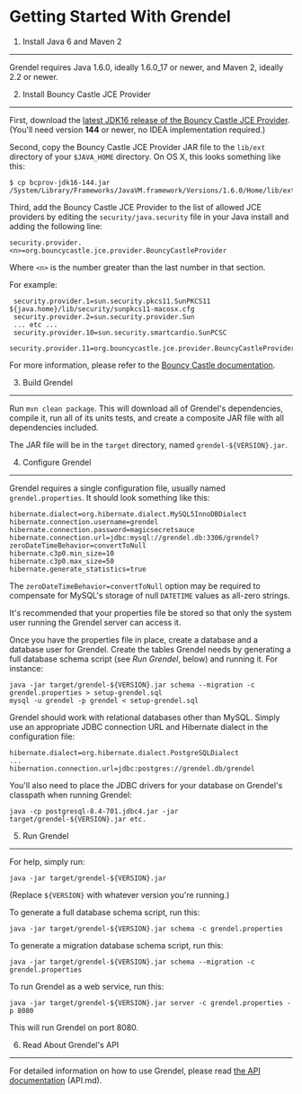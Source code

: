 Getting Started With Grendel
============================

1. Install Java 6 and Maven 2
-----------------------------

Grendel requires Java 1.6.0, ideally 1.6.0_17 or newer, and Maven 2, ideally 2.2
or newer.


2. Install Bouncy Castle JCE Provider
-------------------------------------

First, download the
[latest JDK16 release of the Bouncy Castle JCE Provider](http://www.bouncycastle.org/latest_releases.html).
(You'll need version **144** or newer, no IDEA implementation required.)

Second, copy the Bouncy Castle JCE Provider JAR file to the `lib/ext` directory
of your `$JAVA_HOME` directory. On OS X, this looks something like this:

    $ cp bcprov-jdk16-144.jar /System/Library/Frameworks/JavaVM.framework/Versions/1.6.0/Home/lib/ext

Third, add the Bouncy Castle JCE Provider to the list of allowed JCE providers
by editing the `security/java.security` file in your Java install and adding the
following line:

    security.provider.<n>=org.bouncycastle.jce.provider.BouncyCastleProvider

Where `<n>` is the number greater than the last number in that section.

For example:

     security.provider.1=sun.security.pkcs11.SunPKCS11 ${java.home}/lib/security/sunpkcs11-macosx.cfg
     security.provider.2=sun.security.provider.Sun
     ... etc ...
     security.provider.10=sun.security.smartcardio.SunPCSC
     security.provider.11=org.bouncycastle.jce.provider.BouncyCastleProvider

For more information, please refer to the
[Bouncy Castle documentation](http://www.bouncycastle.org/specifications.html#install).


3. Build Grendel
----------------

Run `mvn clean package`. This will download all of Grendel's dependencies,
compile it, run all of its units tests, and create a composite JAR file with all
dependencies included.

The JAR file will be in the `target` directory, named `grendel-${VERSION}.jar`.


4. Configure Grendel
--------------------

Grendel requires a single configuration file, usually named
`grendel.properties`. It should look something like this:

    hibernate.dialect=org.hibernate.dialect.MySQL5InnoDBDialect
    hibernate.connection.username=grendel
    hibernate.connection.password=magicsecretsauce
    hibernate.connection.url=jdbc:mysql://grendel.db:3306/grendel?zeroDateTimeBehavior=convertToNull
    hibernate.c3p0.min_size=10
    hibernate.c3p0.max_size=50
    hibernate.generate_statistics=true

The `zeroDateTimeBehavior=convertToNull` option may be required to compensate
for MySQL's storage of null `DATETIME` values as all-zero strings.

It's recommended that your properties file be stored so that only the system
user running the Grendel server can access it.

Once you have the properties file in place, create a database and a database
user for Grendel. Create the tables Grendel needs by generating a full database
schema script (see _Run Grendel_, below) and running it. For instance:

    java -jar target/grendel-${VERSION}.jar schema --migration -c grendel.properties > setup-grendel.sql
    mysql -u grendel -p grendel < setup-grendel.sql

Grendel should work with relational databases other than MySQL. Simply use an
appropriate JDBC connection URL and Hibernate dialect in the configuration file:

    hibernate.dialect=org.hibernate.dialect.PostgreSQLDialect
    ...
    hibernation.connection.url=jdbc:postgres://grendel.db/grendel

You'll also need to place the JDBC drivers for your database on Grendel's
classpath when running Grendel:
    
    java -cp postgresql-8.4-701.jdbc4.jar -jar target/grendel-${VERSION}.jar etc.


5. Run Grendel
--------------

For help, simply run:
    
    java -jar target/grendel-${VERSION}.jar

(Replace `${VERSION}` with whatever version you're running.)

To generate a full database schema script, run this:
    
    java -jar target/grendel-${VERSION}.jar schema -c grendel.properties

To generate a migration database schema script, run this:

    java -jar target/grendel-${VERSION}.jar schema --migration -c grendel.properties

To run Grendel as a web service, run this:
    
    java -jar target/grendel-${VERSION}.jar server -c grendel.properties -p 8080

This will run Grendel on port 8080.


6. Read About Grendel's API
---------------------------

For detailed information on how to use Grendel, please read
[the API documentation](http://github.com/wesabe/grendel/blob/master/API.md)
(API.md).